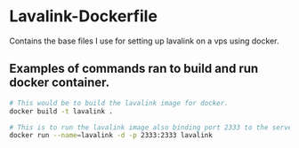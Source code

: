 # Lavalink-Dockerfile
Contains the base files I use for setting up lavalink on a vps using docker.

## Examples of commands ran to build and run docker container.

```bash
# This would be to build the lavalink image for docker.
docker build -t lavalink .

# This is to run the lavalink image also binding port 2333 to the server's port 2333. also detaching the container.
docker run --name=lavalink -d -p 2333:2333 lavalink
```
